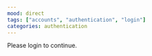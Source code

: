 ```yaml
---
mood: direct
tags: ["accounts", "authentication", "login"]
categories: authentication
---
```


Please login to continue.
